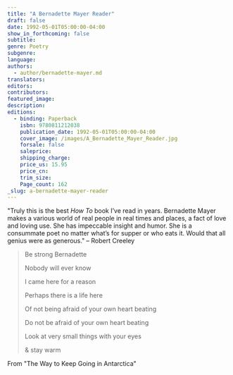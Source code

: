 ```yaml
---
title: "A Bernadette Mayer Reader"
draft: false
date: 1992-05-01T05:00:00-04:00
show_in_forthcoming: false
subtitle:
genre: Poetry
subgenre:
language:
authors:
  - author/bernadette-mayer.md
translators:
editors:
contributors:
featured_image:
description:
editions:
  - binding: Paperback
    isbn: 9780811212038
    publication_date: 1992-05-01T05:00:00-04:00
    cover_image: /images/A_Bernadette_Mayer_Reader.jpg
    forsale: false
    saleprice:
    shipping_charge:
    price_us: 15.95
    price_cn:
    trim_size:
    Page_count: 162
_slug: a-bernadette-mayer-reader
---
```


"Truly this is the best _How To_ book I’ve read in years. Bernadette Mayer makes a various world of real people in real times and places, a fact of love and loving use. She has impeccable insight and humor. She is a consummate poet no matter what’s for supper or who eats it. Would that all genius were as generous." – Robert Creeley

> Be strong Bernadette
> 
> Nobody will ever know
> 
> I came here for a reason
> 
> Perhaps there is a life here
> 
> Of not being afraid of your own heart beating
> 
> Do not be afraid of your own heart beating
> 
> Look at very small things with your eyes
> 
> & stay warm

From "The Way to Keep Going in Antarctica"

